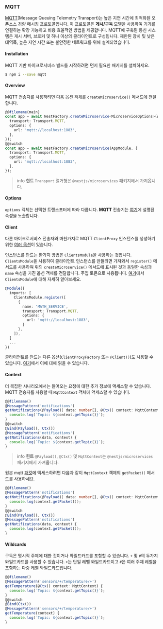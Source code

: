 ### MQTT

[MQTT](https://mqtt.org/)(Message Queuing Telemetry Transport)는 높은 지연 시간에 최적화된 오픈소스 경량 메시징 프로토콜입니다. 이 프로토콜은 **게시/구독** 모델을 사용하여 기기를 연결하는 확장 가능하고 비용 효율적인 방법을 제공합니다. MQTT에 구축된 통신 시스템은 게시 서버, 브로커 및 하나 이상의 클라이언트로 구성됩니다. 제한된 장치 및 낮은 대역폭, 높은 지연 시간 또는 불안정한 네트워크를 위해 설계되었습니다.

#### Installation

MQTT 기반 마이크로서비스 빌드를 시작하려면 먼저 필요한 패키지를 설치하세요.

```bash
$ npm i --save mqtt
```

#### Overview

MQTT 전송자를 사용하려면 다음 옵션 객체를 `createMicroservice()` 메서드에 전달합니다.

```typescript
@@filename(main)
const app = await NestFactory.createMicroservice<MicroserviceOptions>(AppModule, {
  transport: Transport.MQTT,
  options: {
    url: 'mqtt://localhost:1883',
  },
});
@@switch
const app = await NestFactory.createMicroservice(AppModule, {
  transport: Transport.MQTT,
  options: {
    url: 'mqtt://localhost:1883',
  },
});
```

> info **힌트** `Transport` 열거형은 `@nestjs/microservices` 패키지에서 가져옵니다.

#### Options

`options` 객체는 선택한 트랜스포터에 따라 다릅니다. **MQTT** 전송기는 [여기](https://github.com/mqttjs/MQTT.js/#mqttclientstreambuilder-options)에 설명된 속성을 노출합니다.

#### Client

다른 마이크로서비스 전송자와 마찬가지로 MQTT `ClientProxy` 인스턴스를 생성하기위한 [여러 옵션](/microservices/basics#client)이 있습니다.

인스턴스를 만드는 한가지 방법은 `ClientsModule`을 사용하는 것입니다. `ClientsModule`을 사용하여 클라이언트 인스턴스를 만들려면 가져와서 `register()` 메서드를 사용하여 위의 `createMicroservice()` 메서드에 표시된 것과 동일한 속성과 `name` 속성을 가진 옵션 객체를 전달합니다. 주입 토큰으로 사용됩니다. [여기](/microservices/basics#client)에서 `ClientsModule`에 대해 자세히 알아보세요.

```typescript
@Module({
  imports: [
    ClientsModule.register([
      {
        name: 'MATH_SERVICE',
        transport: Transport.MQTT,
        options: {
          url: 'mqtt://localhost:1883',
        }
      },
    ]),
  ]
  ...
})
```

클라이언트를 만드는 다른 옵션(`ClientProxyFactory` 또는 `@Client()`)도 사용할 수 있습니다. [여기](/microservices/basics#client)에서 이에 대해 읽을 수 있습니다.

#### Context

더 복잡한 시나리오에서는 들어오는 요청에 대한 추가 정보에 액세스할 수 있습니다. MQTT 전송자를 사용할 때 `MqttContext` 객체에 액세스할 수 있습니다.

```typescript
@@filename()
@MessagePattern('notifications')
getNotifications(@Payload() data: number[], @Ctx() context: MqttContext) {
  console.log(`Topic: ${context.getTopic()}`);
}
@@switch
@Bind(Payload(), Ctx())
@MessagePattern('notifications')
getNotifications(data, context) {
  console.log(`Topic: ${context.getTopic()}`);
}
```

> info **힌트** `@Payload()`, `@Ctx()` 및 `MqttContext`는 `@nestjs/microservices` 패키지에서 가져옵니다.

원본 mqtt [패킷](https://github.com/mqttjs/mqtt-packet)에 액세스하려면 다음과 같이 `MqttContext` 객체의 `getPacket()` 메서드를 사용하세요.

```typescript
@@filename()
@MessagePattern('notifications')
getNotifications(@Payload() data: number[], @Ctx() context: MqttContext) {
  console.log(context.getPacket());
}
@@switch
@Bind(Payload(), Ctx())
@MessagePattern('notifications')
getNotifications(data, context) {
  console.log(context.getPacket());
}
```

#### Wildcards

구독은 명시적 주제에 대한 것이거나 와일드카드를 포함할 수 있습니다. `+` 및 `#`의 두가지 와일드카드를 사용할 수 있습니다. `+`는 단일 레벨 와일드카드이고 `#`은 여러 주제 레벨을 포함하는 다중 레벨 와일드카드입니다.

```typescript
@@filename()
@MessagePattern('sensors/+/temperature/+')
getTemperature(@Ctx() context: MqttContext) {
  console.log(`Topic: ${context.getTopic()}`);
}
@@switch
@Bind(Ctx())
@MessagePattern('sensors/+/temperature/+')
getTemperature(context) {
  console.log(`Topic: ${context.getTopic()}`);
}
```
